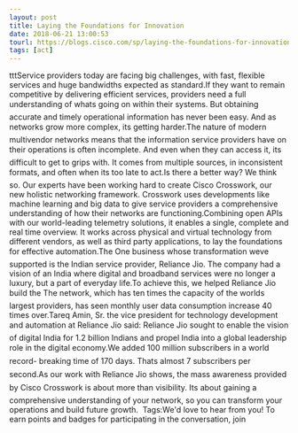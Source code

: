```yaml
---
layout: post
title: Laying the Foundations for Innovation
date: 2018-06-21 13:00:53
tourl: https://blogs.cisco.com/sp/laying-the-foundations-for-innovation
tags: [act]
---
```

tttService providers today are facing big challenges, with fast, flexible services and huge bandwidths expected as standard.If they want to remain competitive by delivering efficient services, providers need a full understanding of whats going on within their systems. But obtaining accurate and timely operational information has never been easy. And as networks grow more complex, its getting harder.The nature of modern multivendor networks means that the information service providers have on their operations is often incomplete. And even when they can access it, its difficult to get to grips with. It comes from multiple sources, in inconsistent formats, and often when its too late to act.Is there a better way? We think so. Our experts have been working hard to create Cisco Crosswork, our new holistic networking framework. Crosswork uses developments like machine learning and big data to give service providers a comprehensive understanding of how their networks are functioning.Combining open APIs with our world-leading telemetry solutions, it enables a single, complete and real time overview. It works across physical and virtual technology from different vendors, as well as third party applications, to lay the foundations for effective automation.The One business whose transformation weve supported is the Indian service provider, Reliance Jio. The company had a vision of an India where digital and broadband services were no longer a luxury, but a part of everyday life.To achieve this, we helped Reliance Jio build the The network, which has ten times the capacity of the worlds largest providers, has seen monthly user data consumption increase 40 times over.Tareq Amin, Sr. the vice president for technology development and automation at Reliance Jio said: Reliance Jio sought to enable the vision of digital India for 1.2 billion Indians and propel India into a global leadership role in the digital economy.We added 100 million subscribers in a world record- breaking time of 170 days. Thats almost 7 subscribers per second.As our work with Reliance Jio shows, the mass awareness provided by Cisco Crosswork is about more than visibility. Its about gaining a comprehensive understanding of your network, so you can transform your operations and build future growth.  Tags:We'd love to hear from you! To earn points and badges for participating in the conversation, join 